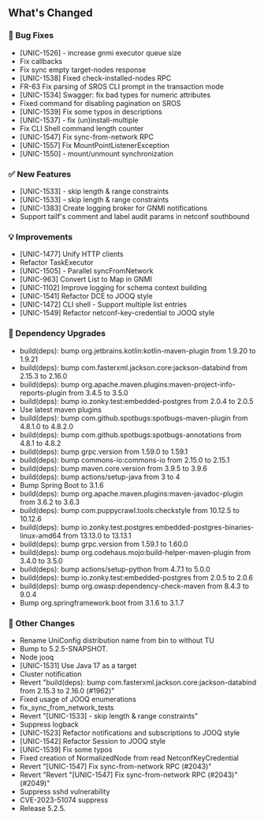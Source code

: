 <!-- Release notes generated using configuration in .github/release.yml at 5.2.5 -->

## What's Changed
### 🐞 Bug Fixes
* [UNIC-1526] - increase gnmi executor queue size
* Fix callbacks
* Fix sync empty target-nodes response
* [UNIC-1538] Fixed check-installed-nodes RPC
* FR-63 Fix parsing of SROS CLI prompt in the transaction mode
* [UNIC-1534] Swagger: fix bad types for numeric attributes
* Fixed command for disabling pagination on SROS
* [UNIC-1539] Fix some typos in descriptions
* [UNIC-1537] - fix (un)install-multiple
* Fix CLI Shell command length counter
* [UNIC-1547] Fix sync-from-network RPC
* [UNIC-1557] Fix MountPointListenerException
* [UNIC-1550] - mount/unmount synchronization
### ✅ New Features
* [UNIC-1533] - skip length & range constraints
* [UNIC-1533] - skip length & range constraints
* [UNIC-1383] Create logging broker for GNMI notifications
* Support tailf's comment and label audit params in netconf southbound
### 💡 Improvements
* [UNIC-1477] Unify HTTP clients
* Refactor TaskExecutor
* [UNIC-1505] - Parallel syncFromNetwork
* [UNIC-963] Convert List<ImmutablePair> to Map in GNMI
* [UNIC-1102] Improve logging for schema context building
* [UNIC-1541] Refactor DCE to JOOQ style
* [UNIC-1472] CLI shell - Support multiple list entries
* [UNIC-1549] Refactor netconf-key-credential to JOOQ style
### 🔨 Dependency Upgrades
* build(deps): bump org.jetbrains.kotlin:kotlin-maven-plugin from 1.9.20 to 1.9.21
* build(deps): bump com.fasterxml.jackson.core:jackson-databind from 2.15.3 to 2.16.0
* build(deps): bump org.apache.maven.plugins:maven-project-info-reports-plugin from 3.4.5 to 3.5.0
* build(deps): bump io.zonky.test:embedded-postgres from 2.0.4 to 2.0.5
* Use latest maven plugins
* build(deps): bump com.github.spotbugs:spotbugs-maven-plugin from 4.8.1.0 to 4.8.2.0
* build(deps): bump com.github.spotbugs:spotbugs-annotations from 4.8.1 to 4.8.2
* build(deps): bump grpc.version from 1.59.0 to 1.59.1
* build(deps): bump commons-io:commons-io from 2.15.0 to 2.15.1
* build(deps): bump maven.core.version from 3.9.5 to 3.9.6
* build(deps): bump actions/setup-java from 3 to 4
* Bump Spring Boot to 3.1.6
* build(deps): bump org.apache.maven.plugins:maven-javadoc-plugin from 3.6.2 to 3.6.3
* build(deps): bump com.puppycrawl.tools:checkstyle from 10.12.5 to 10.12.6
* build(deps): bump io.zonky.test.postgres:embedded-postgres-binaries-linux-amd64 from 13.13.0 to 13.13.1
* build(deps): bump grpc.version from 1.59.1 to 1.60.0
* build(deps): bump org.codehaus.mojo:build-helper-maven-plugin from 3.4.0 to 3.5.0
* build(deps): bump actions/setup-python from 4.7.1 to 5.0.0
* build(deps): bump io.zonky.test:embedded-postgres from 2.0.5 to 2.0.6
* build(deps): bump org.owasp:dependency-check-maven from 8.4.3 to 9.0.4
* Bump org.springframework.boot from 3.1.6 to 3.1.7
### 🔧 Other Changes
* Rename UniConfig distribution name from bin to without TU
* Bump to 5.2.5-SNAPSHOT.
* Node jooq
* [UNIC-1531] Use Java 17 as a target
* Cluster notification
* Revert "build(deps): bump com.fasterxml.jackson.core:jackson-databind from 2.15.3 to 2.16.0 (#1962)"
* Fixed usage of JOOQ enumerations
* fix_sync_from_network_tests
* Revert "[UNIC-1533] - skip length & range constraints"
* Suppress logback
* [UNIC-1523] Refactor notifications and subscriptions to JOOQ style
* [UNIC-1542] Refactor Session to JOOQ style
* [UNIC-1539] Fix some typos
* Fixed creation of NormalizedNode from read NetconfKeyCredential
* Revert "[UNIC-1547] Fix sync-from-network RPC (#2043)"
* Revert "Revert "[UNIC-1547] Fix sync-from-network RPC (#2043)" (#2049)"
* Suppress sshd vulnerability
* CVE-2023-51074 suppress
* Release 5.2.5.
